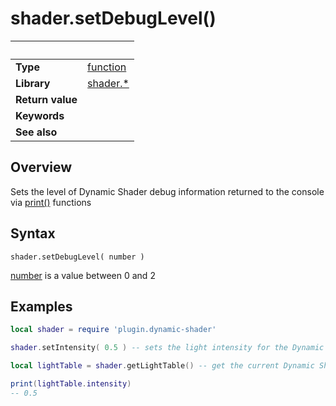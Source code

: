 # shader.setDebugLevel()

|                      | &nbsp; 
| -------------------- | ---------------------------------------------------------------
| __Type__             | [function](http://docs.coronalabs.com/api/type/Function.html)
| __Library__          | [shader.*](README.md)
| __Return value__     | 
| __Keywords__         | 
| __See also__         | 

## Overview

Sets the level of Dynamic Shader debug information returned to the console via [print()](https://docs.coronalabs.com/api/library/global/print.html) functions


## Syntax

	shader.setDebugLevel( number )

[number](https://docs.coronalabs.com/api/type/Number.html) is a value between 0 and 2


## Examples

``````lua
local shader = require 'plugin.dynamic-shader'

shader.setIntensity( 0.5 ) -- sets the light intensity for the Dynamic Shader to 50%

local lightTable = shader.getLightTable() -- get the current Dynamic Shader values

print(lightTable.intensity)
-- 0.5


``````
